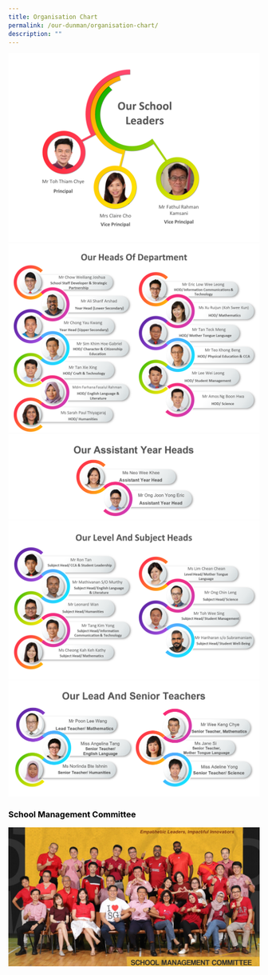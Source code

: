 ```yaml
---
title: Organisation Chart
permalink: /our-dunman/organisation-chart/
description: ""
---
```

![](/images/Organisation%20Chart/SL%202023.png)
![](/images/Organisation%20Chart/HOD.png)
![](/images/Organisation%20Chart/AYH.png)
![](/images/Organisation%20Chart/SH.png)
![](/images/Organisation%20Chart/ST.png)

### <span style = "color: black"> <b>School Management Committee</b> </span>
![](/images/Department%20Photos/smc%20i.jpg)